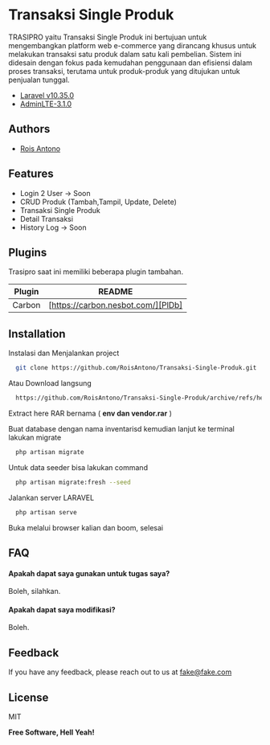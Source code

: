 Transaksi Single Produk
============
TRASIPRO yaitu Transaksi Single Produk ini bertujuan untuk mengembangkan platform web e-commerce yang dirancang khusus untuk melakukan transaksi satu produk dalam satu kali pembelian. Sistem ini didesain dengan fokus pada kemudahan penggunaan dan efisiensi dalam proses transaksi, terutama untuk produk-produk yang ditujukan untuk penjualan tunggal.

- [Laravel v10.35.0](https://laravel.com/)
- [AdminLTE-3.1.0](https://adminlte.io/)
## Authors

- [Rois Antono](https://www.github.com/RoisAntono)
## Features

- Login 2 User -> Soon
- CRUD Produk (Tambah,Tampil, Update, Delete)
- Transaksi Single Produk
- Detail Transaksi
- History Log -> Soon

## Plugins

Trasipro saat ini memiliki beberapa plugin tambahan.

| Plugin | README |
| ------ | ------ |
| Carbon | [https://carbon.nesbot.com/][PlDb] |

## Installation

Instalasi dan Menjalankan project

```bash
  git clone https://github.com/RoisAntono/Transaksi-Single-Produk.git
```
Atau Download langsung
```bash
  https://github.com/RoisAntono/Transaksi-Single-Produk/archive/refs/heads/main.zip
```
Extract here RAR bernama ( **env dan vendor.rar** )

Buat database dengan nama inventarisd kemudian lanjut ke terminal lakukan migrate
```bash
  php artisan migrate
```
Untuk data seeder bisa lakukan command
```bash
  php artisan migrate:fresh --seed
```
Jalankan server LARAVEL
```bash
  php artisan serve
```
Buka melalui browser kalian dan boom, selesai

## FAQ

#### Apakah dapat saya gunakan untuk tugas saya?

Boleh, silahkan.

#### Apakah dapat saya modifikasi?

Boleh.

<!--## Support

<a href="https://www.buymeacoffee.com/roisantono" target="_blank"><img src="https://www.buymeacoffee.com/assets/img/custom_images/purple_img.png" alt="Buy Me A Coffee" style="height: 41px !important;width: 174px !important;box-shadow: 0px 3px 2px 0px rgba(190, 190, 190, 0.5) !important;-webkit-box-shadow: 0px 3px 2px 0px rgba(190, 190, 190, 0.5) !important;" ></a>

<p>Atau</p> 

<a href="https://saweria.co/RoisAntono" target="_blank" alt="Saweria">
    <img src="https://saweria.co/_next/image?url=%2F_next%2Fstatic%2Fmedia%2Fcapy_happy.603c7293.svg&w=384&q=75" alt="Saweria" style="height: 41px !important;) !important;" >
</a>-->

## Feedback

If you have any feedback, please reach out to us at fake@fake.com

## License

MIT

**Free Software, Hell Yeah!**

[//]: # (These are reference links used in the body of this note and get stripped out when the markdown processor does its job. There is no need to format nicely because it shouldn't be seen. Thanks SO - http://stackoverflow.com/questions/4823468/store-comments-in-markdown-syntax)

   [dill]: <https://github.com/joemccann/dillinger>
   [git-repo-url]: <https://github.com/joemccann/dillinger.git>
   [john gruber]: <http://daringfireball.net>
   [df1]: <http://daringfireball.net/projects/markdown/>
   [markdown-it]: <https://github.com/markdown-it/markdown-it>
   [Ace Editor]: <http://ace.ajax.org>
   [node.js]: <http://nodejs.org>
   [Twitter Bootstrap]: <http://twitter.github.com/bootstrap/>
   [jQuery]: <http://jquery.com>
   [@tjholowaychuk]: <http://twitter.com/tjholowaychuk>
   [express]: <http://expressjs.com>
   [AngularJS]: <http://angularjs.org>
   [Gulp]: <http://gulpjs.com>

   [PlDb]: <https://github.com/joemccann/dillinger/tree/master/plugins/dropbox/README.md>
   [PlGh]: <https://github.com/joemccann/dillinger/tree/master/plugins/github/README.md>
   [PlGd]: <https://github.com/joemccann/dillinger/tree/master/plugins/googledrive/README.md>
   [PlOd]: <https://github.com/joemccann/dillinger/tree/master/plugins/onedrive/README.md>
   [PlMe]: <https://github.com/joemccann/dillinger/tree/master/plugins/medium/README.md>
   [PlGa]: <https://github.com/RahulHP/dillinger/blob/master/plugins/googleanalytics/README.md>

